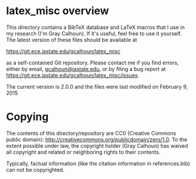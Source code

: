 latex_misc overview
===================

This directory contains a BibTeX database and LaTeX macros that I use
in my research (I'm Gray Calhoun). If it's useful, feel free to use it
yourself. The latest version of these files should be available at

<https://git.ece.iastate.edu/gcalhoun/latex_misc>

as a self-contained Git repository. Please contact me if you find
errors, either by email, <gcalhoun@iastate.edu>, or by filing a bug
report at <https://git.ece.iastate.edu/gcalhoun/latex_misc/issues>.

The current version is 2.0.0 and the files were last modified on
February 9, 2015

Copying
=======

The contents of this directory/repository are CC0 (Creative Commons
public domain): <http://creativecommons.org/publicdomain/zero/1.0>.
To the extent possible under law, the copyright holder (Gray Calhoun)
has waived all copyright and related or neighboring rights to their
contents.

Typically, factual information (like the citation information in
references.bib) can not be copyrighted.